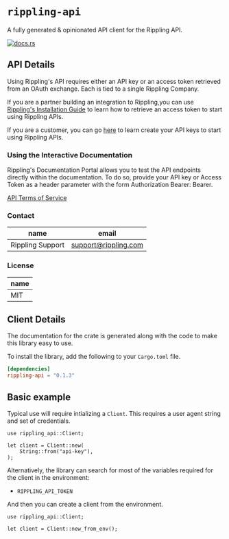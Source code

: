 # `rippling-api`

A fully generated & opinionated API client for the Rippling API.

[![docs.rs](https://docs.rs/rippling-api/badge.svg)](https://docs.rs/rippling-api)

## API Details

Using Rippling's API requires either an API key or an access token retrieved from an OAuth exchange. Each is tied to a single Rippling Company.

If you are a partner building an integration to Rippling,you can use [Rippling's Installation Guide](https://developer.rippling.com/docs/rippling-api/fucwnbc121hiu-installation-guide) to learn how to retrieve an access token to start using Rippling APIs.

If you are a customer, you can go [here](https://developer.rippling.com/docs/rippling-api/9rw6guf819r5f-introduction-for-customers) to learn create your API keys to start using Rippling APIs.

### Using the Interactive Documentation

Rippling's Documentation Portal allows you to test the API endpoints directly within the documentation. To do so, provide your API key or Access Token as a header parameter with the form Authorization Bearer: Bearer.

[API Terms of Service](https://app.rippling.com/developer/tos)

### Contact


| name | email |
|----|----|
| Rippling Support | support@rippling.com |

### License


| name |
|----|
| MIT |


## Client Details



The documentation for the crate is generated
along with the code to make this library easy to use.


To install the library, add the following to your `Cargo.toml` file.

```toml
[dependencies]
rippling-api = "0.1.3"
```

## Basic example

Typical use will require intializing a `Client`. This requires
a user agent string and set of credentials.

```rust,no_run
use rippling_api::Client;

let client = Client::new(
    String::from("api-key"),
);
```

Alternatively, the library can search for most of the variables required for
the client in the environment:

- `RIPPLING_API_TOKEN`

And then you can create a client from the environment.

```rust,no_run
use rippling_api::Client;

let client = Client::new_from_env();
```
